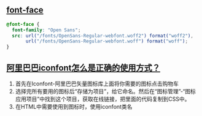 ## [font-face](https://www.runoob.com/cssref/css3-pr-font-face-rule.html)
```css
@font-face {
  font-family: "Open Sans";
  src: url("/fonts/OpenSans-Regular-webfont.woff2") format("woff2"),
       url("/fonts/OpenSans-Regular-webfont.woff") format("woff");
}
```

## [阿里巴巴iconfont怎么是正确的使用方式？](https://www.zhihu.com/question/25952487)
1. 首先在Iconfont-阿里巴巴矢量图标库上面将你需要的图标点击购物车
2. 选择完所有要用的图标后“存储为项目”，给它命名。然后在“图标管理”-“图标应用项目”中找到这个项目，获取在线链接，把里面的代码复制到CSS中。
3. 在HTML中需要使用到图标时，使用iconfont类名

